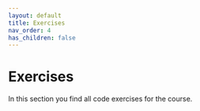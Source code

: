 ```yaml
---
layout: default
title: Exercises
nav_order: 4
has_children: false
---
```


# Exercises

In this section you find all code exercises for the course.


<!-- 
* [Exercise 1 - Let's Look At Some Materials  🔎](matsha_ws2122_01_exercise.md)
* [Exercise 2 - Re-Implementation of p5's Materials](matsha_ws2122_02_exercise.md)
* [Exercise 3 - Toon Shading](matsha_ws2122_03_exercise.md)
* [Exercise 4 - Toon Smooth Shading](matsha_ws2122_04_exercise.md)
* [Exercise 5 - Creative Shader Ideas 🤩](matsha_ws2122_05_exercise.md)
* [Exercise 6 - Shading Interfaces](matsha_ws2122_06_exercise.md)
* [Exercise 7 - Creative Project Development 🎉](matsha_ws2122_07_exercise.md) 
* -->

